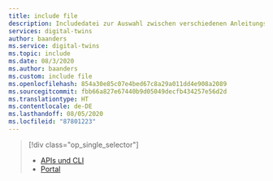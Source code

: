 ```yaml
---
title: include file
description: Includedatei zur Auswahl zwischen verschiedenen Anleitungsversionen für das Azure Digital Twins-Routing
services: digital-twins
author: baanders
ms.service: digital-twins
ms.topic: include
ms.date: 08/3/2020
ms.author: baanders
ms.custom: include file
ms.openlocfilehash: 854a30e85c07e4bed67c8a29a011dd4e908a2089
ms.sourcegitcommit: fbb66a827e67440b9d05049decfb434257e56d2d
ms.translationtype: HT
ms.contentlocale: de-DE
ms.lasthandoff: 08/05/2020
ms.locfileid: "87801223"
---
```

> [!div class="op_single_selector"]
> * [APIs und CLI](../articles/digital-twins/how-to-manage-routes-apis-cli.md)
> * [Portal](../articles/digital-twins/how-to-manage-routes-portal.md)